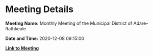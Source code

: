 # Meeting Details

**Meeting Name:** Monthly Meeting of the Municipal District of Adare-Rathkeale

**Date and Time:** 2020-12-08 09:15:00

**[Link to Meeting](https://www.limerick.ie/council/whats-on/monthly-meeting-municipal-district-adare-rathkeale-63)**

